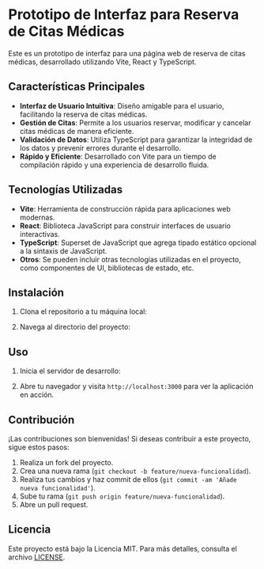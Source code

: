 # Prototipo de Interfaz para Reserva de Citas Médicas

Este es un prototipo de interfaz para una página web de reserva de citas médicas, desarrollado utilizando Vite, React y TypeScript.

## Características Principales

- **Interfaz de Usuario Intuitiva**: Diseño amigable para el usuario, facilitando la reserva de citas médicas.
- **Gestión de Citas**: Permite a los usuarios reservar, modificar y cancelar citas médicas de manera eficiente.
- **Validación de Datos**: Utiliza TypeScript para garantizar la integridad de los datos y prevenir errores durante el desarrollo.
- **Rápido y Eficiente**: Desarrollado con Vite para un tiempo de compilación rápido y una experiencia de desarrollo fluida.

## Tecnologías Utilizadas

- **Vite**: Herramienta de construcción rápida para aplicaciones web modernas.
- **React**: Biblioteca JavaScript para construir interfaces de usuario interactivas.
- **TypeScript**: Superset de JavaScript que agrega tipado estático opcional a la sintaxis de JavaScript.
- **Otros**: Se pueden incluir otras tecnologías utilizadas en el proyecto, como componentes de UI, bibliotecas de estado, etc.

## Instalación

1. Clona el repositorio a tu máquina local:


2. Navega al directorio del proyecto:


## Uso

1. Inicia el servidor de desarrollo:


2. Abre tu navegador y visita `http://localhost:3000` para ver la aplicación en acción.

## Contribución

¡Las contribuciones son bienvenidas! Si deseas contribuir a este proyecto, sigue estos pasos:

1. Realiza un fork del proyecto.
2. Crea una nueva rama (`git checkout -b feature/nueva-funcionalidad`).
3. Realiza tus cambios y haz commit de ellos (`git commit -am 'Añade nueva funcionalidad'`).
4. Sube tu rama (`git push origin feature/nueva-funcionalidad`).
5. Abre un pull request.

## Licencia

Este proyecto está bajo la Licencia MIT. Para más detalles, consulta el archivo [LICENSE](LICENSE).
